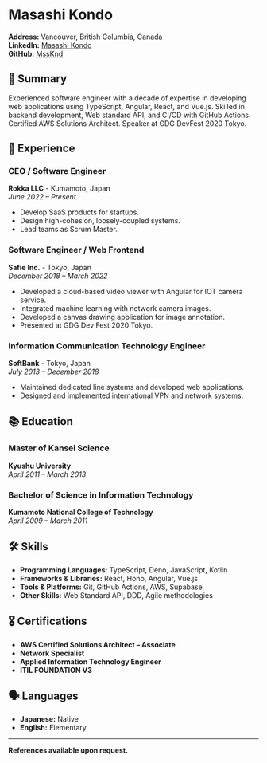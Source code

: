 # Masashi Kondo

**Address:** Vancouver, British Columbia, Canada  
**LinkedIn:** [Masashi Kondo](https://www.linkedin.com/in/masashi-kondo)  
**GitHub:** [MssKnd](https://github.com/MssKnd)  

## 🙂 Summary

Experienced software engineer with a decade of expertise in developing web applications using TypeScript, Angular, React, and Vue.js. Skilled in backend development, Web standard API, and CI/CD with GitHub Actions. Certified AWS Solutions Architect. Speaker at GDG DevFest 2020 Tokyo.

## 💼 Experience

### CEO / Software Engineer
**Rokka LLC** - Kumamoto, Japan  
*June 2022 – Present*

- Develop SaaS products for startups.
- Design high-cohesion, loosely-coupled systems.
- Lead teams as Scrum Master.

### Software Engineer / Web Frontend
**Safie Inc.** - Tokyo, Japan  
*December 2018 – March 2022*

- Developed a cloud-based video viewer with Angular for IOT camera service.
- Integrated machine learning with network camera images.
- Developed a canvas drawing application for image annotation.
- Presented at GDG Dev Fest 2020 Tokyo.

### Information Communication Technology Engineer
**SoftBank** - Tokyo, Japan  
*July 2013 – December 2018*

- Maintained dedicated line systems and developed web applications.
- Designed and implemented international VPN and network systems.

## 📚 Education

### Master of Kansei Science
**Kyushu University**  
*April 2011 – March 2013*

### Bachelor of Science in Information Technology
**Kumamoto National College of Technology**  
*April 2009 – March 2011*

## 🛠️ Skills

- **Programming Languages:** TypeScript, Deno, JavaScript, Kotlin
- **Frameworks & Libraries:** React, Hono, Angular, Vue.js
- **Tools & Platforms:** Git, GitHub Actions, AWS, Supabase
- **Other Skills:** Web Standard API, DDD, Agile methodologies

## 🎖️ Certifications

- **AWS Certified Solutions Architect – Associate**
- **Network Specialist**
- **Applied Information Technology Engineer**
- **ITIL FOUNDATION V3**

## 🗣️ Languages

- **Japanese:** Native
- **English:** Elementary

---

**References available upon request.**
